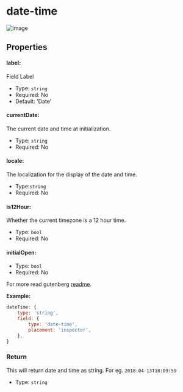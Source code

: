 # date-time

![image](https://user-images.githubusercontent.com/6297436/39417816-64e5dbca-4c74-11e8-852e-f3d05205f06d.png)



## Properties

#### label:

Field Label

- Type: `string`
- Required: No
- Default: 'Date'

#### currentDate:

The current date and time at initialization.

- Type: `string`
- Required: No

#### locale:

The localization for the display of the date and time.

- Type:`string`
- Required: No

#### is12Hour:

Whether the current timezone is a 12 hour time.

- Type: `bool`
- Required: No

#### initialOpen:

- Type: `bool`
- Required: No

For more read gutenberg [readme](https://github.com/WordPress/gutenberg/tree/master/packages/components/src/date-time).

**Example:**

```js
dateTime: {
	type: 'string',
	field: {
		type: 'date-time',
		placement: 'inspector',
	},
}
```

### Return

This will return date and time as string. For eg. `2018-04-13T18:09:59`

- Type: `string`
